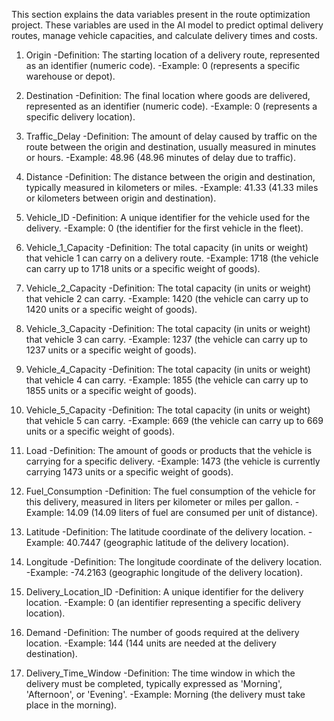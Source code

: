 This section explains the data variables present in the route optimization project. These variables are used in the AI model to predict optimal delivery routes, manage vehicle capacities, and calculate delivery times and costs.

1. Origin
-Definition: The starting location of a delivery route, represented as an identifier (numeric code).
  -Example: 0 (represents a specific warehouse or depot).

2. Destination
-Definition: The final location where goods are delivered, represented as an identifier (numeric code).
  -Example: 0 (represents a specific delivery location).

3. Traffic_Delay
-Definition: The amount of delay caused by traffic on the route between the origin and destination, usually measured in minutes or hours.
  -Example: 48.96 (48.96 minutes of delay due to traffic).

4. Distance
-Definition: The distance between the origin and destination, typically measured in kilometers or miles.
  -Example: 41.33 (41.33 miles or kilometers between origin and destination).

5. Vehicle_ID
-Definition: A unique identifier for the vehicle used for the delivery.
  -Example: 0 (the identifier for the first vehicle in the fleet).

6. Vehicle_1_Capacity
-Definition: The total capacity (in units or weight) that vehicle 1 can carry on a delivery route.
  -Example: 1718 (the vehicle can carry up to 1718 units or a specific weight of goods).

7. Vehicle_2_Capacity
-Definition: The total capacity (in units or weight) that vehicle 2 can carry.
  -Example: 1420 (the vehicle can carry up to 1420 units or a specific weight of goods).

8. Vehicle_3_Capacity
-Definition: The total capacity (in units or weight) that vehicle 3 can carry.
  -Example: 1237 (the vehicle can carry up to 1237 units or a specific weight of goods).

9. Vehicle_4_Capacity
-Definition: The total capacity (in units or weight) that vehicle 4 can carry.
  -Example: 1855 (the vehicle can carry up to 1855 units or a specific weight of goods).

10. Vehicle_5_Capacity
-Definition: The total capacity (in units or weight) that vehicle 5 can carry.
  -Example: 669 (the vehicle can carry up to 669 units or a specific weight of goods).

11. Load
-Definition: The amount of goods or products that the vehicle is carrying for a specific delivery.
  -Example: 1473 (the vehicle is currently carrying 1473 units or a specific weight of goods).

12. Fuel_Consumption
-Definition: The fuel consumption of the vehicle for this delivery, measured in liters per kilometer or miles per gallon.
  -Example: 14.09 (14.09 liters of fuel are consumed per unit of distance).

13. Latitude
-Definition: The latitude coordinate of the delivery location.
  -Example: 40.7447 (geographic latitude of the delivery location).

14. Longitude
-Definition: The longitude coordinate of the delivery location.
  -Example: -74.2163 (geographic longitude of the delivery location).

15. Delivery_Location_ID
-Definition: A unique identifier for the delivery location.
  -Example: 0 (an identifier representing a specific delivery location).

16. Demand
-Definition: The number of goods required at the delivery location.
  -Example: 144 (144 units are needed at the delivery destination).

17. Delivery_Time_Window
-Definition: The time window in which the delivery must be completed, typically expressed as 'Morning', 'Afternoon', or 'Evening'.
  -Example: Morning (the delivery must take place in the morning).
